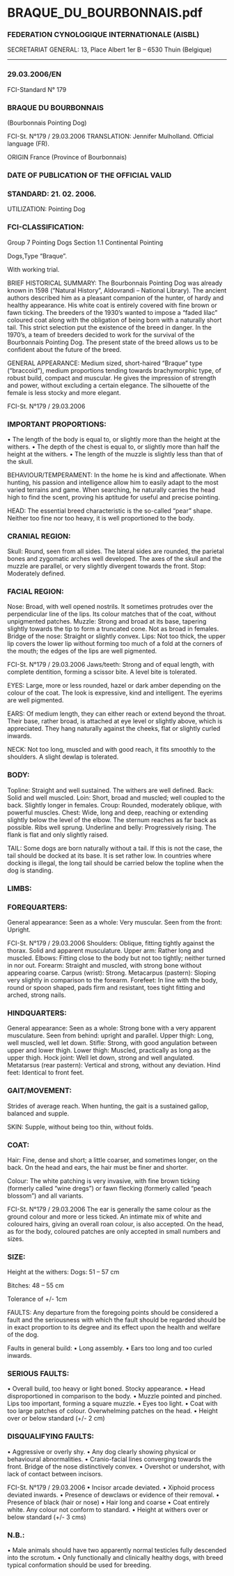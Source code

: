 # BRAQUE_DU_BOURBONNAIS.pdf


### FEDERATION CYNOLOGIQUE INTERNATIONALE (AISBL)


SECRETARIAT GENERAL: 13, Place Albert 1er  B – 6530 Thuin (Belgique)
______________________________________________________________________________

### 29.03.2006/EN



FCI-Standard N° 179



### BRAQUE DU BOURBONNAIS


(Bourbonnais Pointing Dog)




FCI-St. N°179  / 29.03.2006
TRANSLATION: Jennifer Mulholland.  Official language (FR).

ORIGIN France (Province of Bourbonnais)

### DATE OF PUBLICATION OF THE OFFICIAL VALID



### STANDARD: 21. 02. 2006.



UTILIZATION: Pointing Dog

### FCI-CLASSIFICATION:


Group  7
Pointing Dogs
Section  1.1 Continental Pointing


Dogs,Type “Braque”.



With working trial.

BRIEF HISTORICAL SUMMARY: The Bourbonnais Pointing
Dog was already known in 1598 (“Natural History”, Aldovrandi –
National Library).
The ancient authors described him as a pleasant companion of the
hunter, of hardy and healthy appearance.  His white coat is entirely
covered with fine brown or fawn ticking.
The breeders of the 1930’s wanted to impose a “faded lilac” coloured
coat along with the obligation of being born with a naturally short
tail.  This strict selection put the existence of the breed in danger.  In
the 1970’s, a team of breeders decided to work for the survival of the
Bourbonnais Pointing Dog.
The present state of the breed allows us to be confident about the
future of the breed.

GENERAL APPEARANCE: Medium sized, short-haired “Braque”
type
(“braccoid”),
medium
proportions
tending
towards
brachymorphic type, of robust build, compact and muscular. He
gives the impression of strength and power, without excluding a
certain elegance.
The silhouette of the female is less stocky and more elegant.




FCI-St. N°179  / 29.03.2006


### IMPORTANT PROPORTIONS:


•
The length of the body is equal to, or slightly more than the
height at the withers.
•
The depth of the chest is equal to, or slightly more than half
the height at the withers.
•
The length of the muzzle is slightly less than that of the
skull.

BEHAVIOUR/TEMPERAMENT: In the home he is kind and
affectionate.  When hunting, his passion and intelligence allow him
to easily adapt to the most varied terrains and game.  When
searching, he naturally carries the head high to find the scent,
proving his aptitude for useful and precise pointing.

HEAD: The essential breed characteristic is the so-called “pear”
shape.  Neither too fine nor too heavy, it is well proportioned to the
body.

### CRANIAL REGION:


Skull: Round, seen from all sides. The lateral sides are rounded, the
parietal bones and zygomatic arches well developed.  The axes of the
skull and the muzzle are parallel, or very slightly divergent towards
the front.
Stop: Moderately defined.

### FACIAL REGION:


Nose: Broad, with well opened nostrils. It sometimes protrudes over
the perpendicular line of the lips. Its colour matches that of the coat,
without unpigmented patches.
Muzzle: Strong and broad at its base, tapering slightly towards the tip
to form a truncated cone.
Not as broad in females.
Bridge of the nose: Straight or slightly convex.
Lips: Not too thick, the upper lip covers the lower lip without
forming too much of a fold at the corners of the mouth; the edges of
the lips are well pigmented.


FCI-St. N°179  / 29.03.2006
Jaws/teeth: Strong and of equal length, with complete dentition,
forming a scissor bite. A level bite is tolerated.

EYES: Large, more or less rounded, hazel or dark amber depending
on the colour of the coat. The look is expressive, kind and intelligent.
The eyerims are well pigmented.

EARS: Of medium length, they can either reach or extend beyond
the throat. Their base, rather broad, is attached at eye level or slightly
above, which is appreciated. They hang naturally against the cheeks,
flat or slightly curled inwards.

NECK: Not too long, muscled and with good reach, it fits smoothly
to the shoulders. A slight dewlap is tolerated.

### BODY:


Topline: Straight and well sustained. The withers are well defined.
Back: Solid and well muscled.
Loin: Short, broad and muscled; well coupled to the back. Slightly
longer in females.
Croup: Rounded, moderately oblique, with powerful muscles.
Chest: Wide, long and deep, reaching or extending slightly below the
level of the elbow. The sternum reaches as far back as possible. Ribs
well sprung.
Underline and belly: Progressively rising. The flank is flat and only
slightly raised.

TAIL: Some dogs are born naturally without a tail. If this is not the
case, the tail should be docked at its base. It is set rather low.  In
countries where docking is illegal, the long tail should be carried
below the topline when the dog is standing.

### LIMBS:



### FOREQUARTERS:


General appearance: Seen as a whole: Very muscular. Seen from the
front: Upright.


FCI-St. N°179  / 29.03.2006
Shoulders: Oblique, fitting tightly against the thorax. Solid and
apparent musculature.
Upper arm: Rather long and muscled.
Elbows: Fitting close to the body but not too tightly; neither turned in
nor out.
Forearm: Straight and muscled, with strong bone without appearing
coarse.
Carpus (wrist): Strong.
Metacarpus (pastern): Sloping very slightly in comparison to the
forearm.
Forefeet: In line with the body, round or spoon shaped, pads firm and
resistant, toes tight fitting and arched, strong nails.

### HINDQUARTERS:


General appearance: Seen as a whole:  Strong bone with a very
apparent musculature. Seen from behind: upright and parallel.
Upper thigh: Long, well muscled, well let down.
Stifle: Strong, with good angulation between upper and lower thigh.
Lower thigh: Muscled, practically as long as the upper thigh.
Hock joint: Well let down, strong and well angulated.
Metatarsus (rear pastern): Vertical and strong, without any deviation.
Hind feet: Identical to front feet.

### GAIT/MOVEMENT:


Strides of average reach. When hunting, the gait is a sustained
gallop, balanced and supple.

SKIN: Supple, without being too thin, without folds.

### COAT:


Hair: Fine, dense and short; a little coarser, and sometimes longer, on
the back. On the head and ears, the hair must be finer and shorter.

Colour: The white patching is very invasive, with fine brown ticking
(formerly called “wine dregs”) or fawn flecking (formerly called
“peach blossom”) and all variants.


FCI-St. N°179  / 29.03.2006
The ear is generally the same colour as the ground colour and more
or less ticked. An intimate mix of white and coloured hairs, giving an
overall roan colour, is also accepted.
On the head, as for the body, coloured patches are only accepted in
small numbers and sizes.

### SIZE:


Height at the withers:  Dogs:
51 – 57 cm



Bitches:
48 – 55 cm



Tolerance of +/- 1cm

FAULTS: Any departure from the foregoing points should be
considered a fault and the seriousness with which the fault should be
regarded should be in exact proportion to its degree and its effect
upon the health and welfare of the dog.

Faults in general build:
•
Long assembly.
•
Ears too long and too curled inwards.

### SERIOUS FAULTS:


•
Overall build, too heavy or light boned. Stocky appearance.
•
Head disproportioned in comparison to the body.
•
Muzzle pointed and pinched. Lips too important, forming a
square muzzle.
•
Eyes too light.
•
Coat with too large patches of colour. Overwhelming
patches on the head.
•
Height over or below standard (+/- 2 cm)

### DISQUALIFYING FAULTS:


•
Aggressive or overly shy.
•
Any
dog
clearly showing
physical
or
behavioural
abnormalities.
•
Cranio-facial lines converging towards the front. Bridge of
the nose distinctively convex.
•
Overshot or undershot, with lack of contact between incisors.


FCI-St. N°179  / 29.03.2006
•
Incisor arcade deviated.
•
Xiphoid process deviated inwards.
•
Presence of dewclaws or evidence of their removal.
•
Presence of black (hair or nose)
•
Hair long and coarse
•
Coat entirely white. Any colour not conform to standard.
•
Height at withers over or below standard (+/- 3 cms)

### N.B.:


•
Male animals should have two apparently normal testicles
fully descended into the scrotum.
•   Only functionally and clinically healthy dogs, with breed
typical conformation should be used for breeding.







